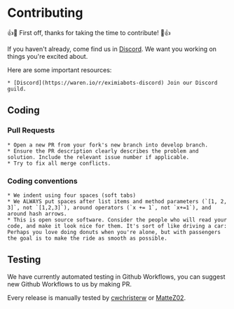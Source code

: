 # Contributing

:+1::tada: First off, thanks for taking the time to contribute! :tada::+1:

If you haven't already, come find us in [Discord](https://waren.io/r/eximiabots-discord). We want you working on things you're excited about.

Here are some important resources:

    * [Discord](https://waren.io/r/eximiabots-discord) Join our Discord guild.

## Coding

### Pull Requests
    * Open a new PR from your fork's new branch into develop branch.
    * Ensure the PR description clearly describes the problem and solution. Include the relevant issue number if applicable.
    * Try to fix all merge conflicts.

### Coding conventions
    * We indent using four spaces (soft tabs)
    * We ALWAYS put spaces after list items and method parameters (`[1, 2, 3]`, not `[1,2,3]`), around operators (`x += 1`, not `x+=1`), and around hash arrows.
    * This is open source software. Consider the people who will read your code, and make it look nice for them. It's sort of like driving a car: Perhaps you love doing donuts when you're alone, but with passengers the goal is to make the ride as smooth as possible.

## Testing

We have currently automated testing in Github Workflows, you can suggest new Github Workflows to us by making PR.

Every release is manually tested by [cwchristerw](https://github.com/cwchristerw) or [MatteZ02](https://github.com/MatteZ02).

